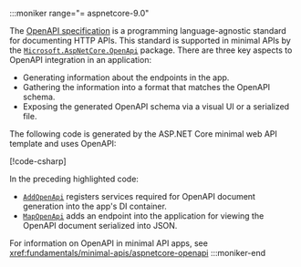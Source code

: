 :::moniker range="= aspnetcore-9.0"

The [OpenAPI specification](https://spec.openapis.org/oas/latest.html) is a programming language-agnostic standard for documenting HTTP APIs. This standard is supported in minimal APIs by the [`Microsoft.AspNetCore.OpenApi`](https://www.nuget.org/packages/Microsoft.AspNetCore.OpenApi) package. There are three key aspects to OpenAPI integration in an application:

* Generating information about the endpoints in the app.
* Gathering the information into a format that matches the OpenAPI schema.
* Exposing the generated OpenAPI schema via a visual UI or a serialized file.

The following code is generated by the ASP.NET Core minimal web API template and uses OpenAPI:

[!code-csharp[](~/fundamentals/minimal-apis/9.0-samples/WebMinOpenApi/Program.cs?name=snippet_default&highlight=5,11)]

In the preceding highlighted code:

* [`AddOpenApi`](https://source.dot.net/#Microsoft.AspNetCore.OpenApi/Extensions/OpenApiServiceCollectionExtensions.cs,66158041cba8c238) registers services required for OpenAPI document generation into the app's DI container.
* [`MapOpenApi`](https://source.dot.net/#Microsoft.AspNetCore.OpenApi/Extensions/OpenApiEndpointRouteBuilderExtensions.cs,da6124cfb6e2f8d8) adds an endpoint into the application for viewing the OpenAPI document serialized into JSON.

For information on OpenAPI in minimal API apps, see <xref:fundamentals/minimal-apis/aspnetcore-openapi>
:::moniker-end
